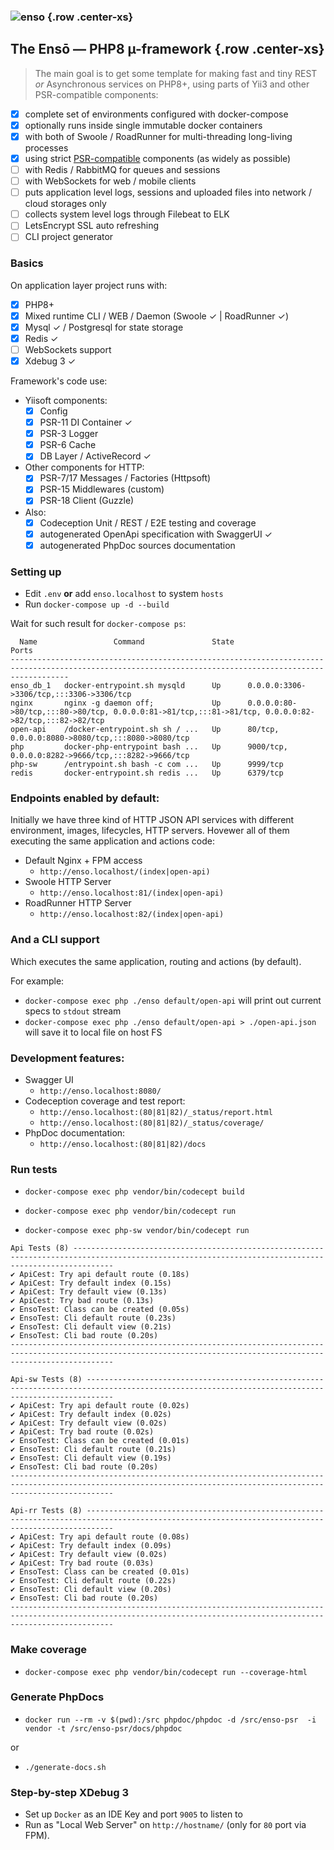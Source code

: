 ### ![enso](/.enso.jpg "Ensō 2000 by Kanjuro Shibata XX.") {.row .center-xs}

## The Ensō &mdash; PHP8 &micro;-framework {.row .center-xs}

> The main goal is to get some template for making fast and tiny REST *or* Asynchronous services on PHP8+, using parts of Yii3 and other PSR-compatible components:

- [x] complete set of environments configured with docker-compose
- [x] optionally runs inside single immutable docker containers
- [x] with both of Swoole / RoadRunner for multi-threading long-living processes
- [x] using strict [PSR-compatible](https://www.php-fig.org/psr/) components (as widely as possible)
- [ ] with Redis / RabbitMQ for queues and sessions
- [ ] with WebSockets for web / mobile clients
- [ ] puts application level logs, sessions and uploaded files into network / cloud storages only
- [ ] collects system level logs through Filebeat to ELK 
- [ ] LetsEncrypt SSL auto refreshing
- [ ] CLI project generator

### Basics

On application layer project runs with:
- [x] PHP8+
- [x] Mixed runtime CLI / WEB / Daemon (Swoole &check; | RoadRunner &check;)
- [x] Mysql &check; / Postgresql for state storage
- [x] Redis &check;
- [ ] WebSockets support
- [x] Xdebug 3 &check;

Framework's code use:
* Yiisoft components:
  - [x] Config
  - [x] PSR-11 DI Container &check;
  - [x] PSR-3 Logger
  - [x] PSR-6 Cache
  - [x] DB Layer / ActiveRecord &check;
* Other components for HTTP:
  - [x] PSR-7/17 Messages / Factories (Httpsoft)
  - [x] PSR-15 Middlewares (custom)
  - [x] PSR-18 Client (Guzzle)
* Also:
  - [x] Codeception Unit / REST / E2E testing and coverage
  - [x] autogenerated OpenApi specification with SwaggerUI &check;
  - [x] autogenerated PhpDoc sources documentation

### Setting up

* Edit `.env` **or** add `enso.localhost` to system `hosts`
* Run ```docker-compose up -d --build```

Wait for such result for `docker-compose ps`:
```shell
  Name                 Command               State                                                  Ports                                                
---------------------------------------------------------------------------------------------------------------------------------------------------------
enso_db_1   docker-entrypoint.sh mysqld      Up      0.0.0.0:3306->3306/tcp,:::3306->3306/tcp                                                            
nginx       nginx -g daemon off;             Up      0.0.0.0:80->80/tcp,:::80->80/tcp, 0.0.0.0:81->81/tcp,:::81->81/tcp, 0.0.0.0:82->82/tcp,:::82->82/tcp
open-api    /docker-entrypoint.sh sh / ...   Up      80/tcp, 0.0.0.0:8080->8080/tcp,:::8080->8080/tcp                                                    
php         docker-php-entrypoint bash ...   Up      9000/tcp, 0.0.0.0:8282->9666/tcp,:::8282->9666/tcp                                                  
php-sw      /entrypoint.sh bash -c com ...   Up      9999/tcp                                                                                            
redis       docker-entrypoint.sh redis ...   Up      6379/tcp                                                                                            
```

### Endpoints enabled by default:
Initially we have three kind of HTTP JSON API services with different environment, images, lifecycles, HTTP servers. Hovewer all of them executing the same application and actions code: 

* Default Nginx + FPM access 
  - ```http://enso.localhost/(index|open-api)```
* Swoole HTTP Server 
  - ```http://enso.localhost:81/(index|open-api)```
* RoadRunner HTTP Server
  - ```http://enso.localhost:82/(index|open-api)```

### And a CLI support
Which executes the same application, routing and actions (by default). 

For example:
* `docker-compose exec php ./enso default/open-api` will print out current specs to `stdout` stream
* `docker-compose exec php ./enso default/open-api > ./open-api.json` will save it to local file on host FS

### Development features:

* Swagger UI
  - ```http://enso.localhost:8080/```
* Codeception coverage and test report:
  - ```http://enso.localhost:(80|81|82)/_status/report.html```
  - ```http://enso.localhost:(80|81|82)/_status/coverage/``` 
* PhpDoc documentation:
  - ```http://enso.localhost:(80|81|82)/docs```

### Run tests ###

* ```docker-compose exec php vendor/bin/codecept build```

* ```docker-compose exec php vendor/bin/codecept run```

* ```docker-compose exec php-sw vendor/bin/codecept run```

```shell
Api Tests (8) -----------------------------------------------------------------------------------------------------------------------------------------------------
✔ ApiCest: Try api default route (0.18s)
✔ ApiCest: Try default index (0.15s)
✔ ApiCest: Try default view (0.13s)
✔ ApiCest: Try bad route (0.13s)
✔ EnsoTest: Class can be created (0.05s)
✔ EnsoTest: Cli default route (0.23s)
✔ EnsoTest: Cli default view (0.21s)
✔ EnsoTest: Cli bad route (0.20s)
-------------------------------------------------------------------------------------------------------------------------------------------------------------------

Api-sw Tests (8) --------------------------------------------------------------------------------------------------------------------------------------------------
✔ ApiCest: Try api default route (0.02s)
✔ ApiCest: Try default index (0.02s)
✔ ApiCest: Try default view (0.02s)
✔ ApiCest: Try bad route (0.02s)
✔ EnsoTest: Class can be created (0.01s)
✔ EnsoTest: Cli default route (0.21s)
✔ EnsoTest: Cli default view (0.19s)
✔ EnsoTest: Cli bad route (0.20s)
-------------------------------------------------------------------------------------------------------------------------------------------------------------------

Api-rr Tests (8) --------------------------------------------------------------------------------------------------------------------------------------------------
✔ ApiCest: Try api default route (0.08s)
✔ ApiCest: Try default index (0.09s)
✔ ApiCest: Try default view (0.02s)
✔ ApiCest: Try bad route (0.03s)
✔ EnsoTest: Class can be created (0.01s)
✔ EnsoTest: Cli default route (0.22s)
✔ EnsoTest: Cli default view (0.20s)
✔ EnsoTest: Cli bad route (0.20s)
-------------------------------------------------------------------------------------------------------------------------------------------------------------------
```

### Make coverage ###

* ```docker-compose exec php vendor/bin/codecept run --coverage-html```

### Generate PhpDocs ###

* ```docker run --rm -v $(pwd):/src phpdoc/phpdoc -d /src/enso-psr  -i vendor -t /src/enso-psr/docs/phpdoc```

or

* ```./generate-docs.sh```

### Step-by-step XDebug 3 ###
* Set up `Docker` as an IDE Key and port `9005` to listen to
* Run as "Local Web Server" on `http://hostname/` (only for `80` port via FPM).
